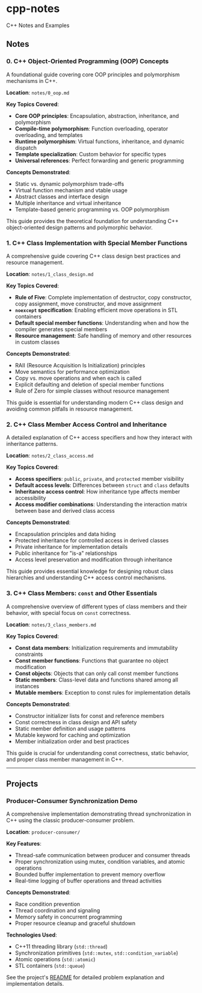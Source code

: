 # cpp-notes
C++ Notes and Examples

## Notes

### 0. C++ Object-Oriented Programming (OOP) Concepts

A foundational guide covering core OOP principles and polymorphism mechanisms in C++.

**Location**: `notes/0_oop.md`

**Key Topics Covered**:
- **Core OOP principles**: Encapsulation, abstraction, inheritance, and polymorphism
- **Compile-time polymorphism**: Function overloading, operator overloading, and templates
- **Runtime polymorphism**: Virtual functions, inheritance, and dynamic dispatch
- **Template specialization**: Custom behavior for specific types
- **Universal references**: Perfect forwarding and generic programming

**Concepts Demonstrated**:
- Static vs. dynamic polymorphism trade-offs
- Virtual function mechanism and vtable usage
- Abstract classes and interface design
- Multiple inheritance and virtual inheritance
- Template-based generic programming vs. OOP polymorphism

This guide provides the theoretical foundation for understanding C++ object-oriented design patterns and polymorphic behavior.

### 1. C++ Class Implementation with Special Member Functions

A comprehensive guide covering C++ class design best practices and resource management.

**Location**: `notes/1_class_design.md`

**Key Topics Covered**:
- **Rule of Five**: Complete implementation of destructor, copy constructor, copy assignment, move constructor, and move assignment
- **`noexcept` specification**: Enabling efficient move operations in STL containers
- **Default special member functions**: Understanding when and how the compiler generates special members
- **Resource management**: Safe handling of memory and other resources in custom classes

**Concepts Demonstrated**:
- RAII (Resource Acquisition Is Initialization) principles
- Move semantics for performance optimization
- Copy vs. move operations and when each is called
- Explicit defaulting and deletion of special member functions
- Rule of Zero for simple classes without resource management

This guide is essential for understanding modern C++ class design and avoiding common pitfalls in resource management.

### 2. C++ Class Member Access Control and Inheritance

A detailed explanation of C++ access specifiers and how they interact with inheritance patterns.

**Location**: `notes/2_class_access.md`

**Key Topics Covered**:
- **Access specifiers**: `public`, `private`, and `protected` member visibility
- **Default access levels**: Differences between `struct` and `class` defaults
- **Inheritance access control**: How inheritance type affects member accessibility
- **Access modifier combinations**: Understanding the interaction matrix between base and derived class access

**Concepts Demonstrated**:
- Encapsulation principles and data hiding
- Protected inheritance for controlled access in derived classes
- Private inheritance for implementation details
- Public inheritance for "is-a" relationships
- Access level preservation and modification through inheritance

This guide provides essential knowledge for designing robust class hierarchies and understanding C++ access control mechanisms.

### 3. C++ Class Members: `const` and Other Essentials

A comprehensive overview of different types of class members and their behavior, with special focus on `const` correctness.

**Location**: `notes/3_class_members.md`

**Key Topics Covered**:
- **Const data members**: Initialization requirements and immutability constraints
- **Const member functions**: Functions that guarantee no object modification
- **Const objects**: Objects that can only call const member functions
- **Static members**: Class-level data and functions shared among all instances
- **Mutable members**: Exception to const rules for implementation details

**Concepts Demonstrated**:
- Constructor initializer lists for const and reference members
- Const correctness in class design and API safety
- Static member definition and usage patterns
- Mutable keyword for caching and optimization
- Member initialization order and best practices

This guide is crucial for understanding const correctness, static behavior, and proper class member management in C++.

---

## Projects

### Producer-Consumer Synchronization Demo

A comprehensive implementation demonstrating thread synchronization in C++ using the classic producer-consumer problem.

**Location**: `producer-consumer/`

**Key Features**:
- Thread-safe communication between producer and consumer threads
- Proper synchronization using mutex, condition variables, and atomic operations
- Bounded buffer implementation to prevent memory overflow
- Real-time logging of buffer operations and thread activities

**Concepts Demonstrated**:
- Race condition prevention
- Thread coordination and signaling
- Memory safety in concurrent programming
- Proper resource cleanup and graceful shutdown

**Technologies Used**:
- C++11 threading library (`std::thread`)
- Synchronization primitives (`std::mutex`, `std::condition_variable`)
- Atomic operations (`std::atomic`)
- STL containers (`std::queue`)

See the project's [README](producer-consumer/README.md) for detailed problem explanation and implementation details.
